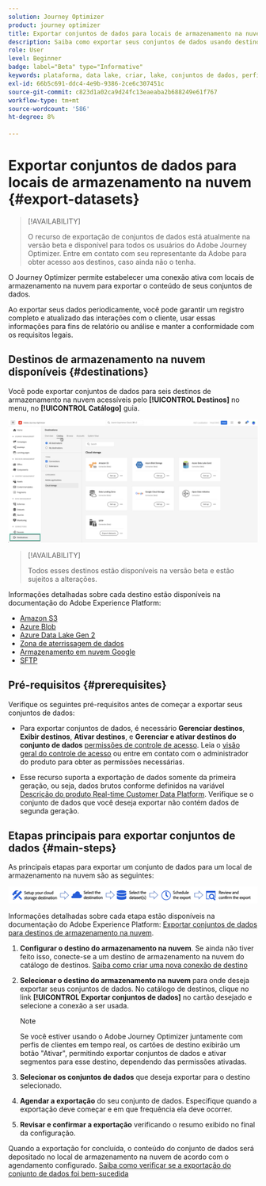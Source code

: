```yaml
---
solution: Journey Optimizer
product: journey optimizer
title: Exportar conjuntos de dados para locais de armazenamento na nuvem
description: Saiba como exportar seus conjuntos de dados usando destinos de armazenamento na nuvem do Adobe Experience Platform.
role: User
level: Beginner
badge: label="Beta" type="Informative"
keywords: plataforma, data lake, criar, lake, conjuntos de dados, perfil
exl-id: 66b5c691-ddc4-4e9b-9386-2ce6c307451c
source-git-commit: c823d1a02ca9d24fc13eaeaba2b688249e61f767
workflow-type: tm+mt
source-wordcount: '586'
ht-degree: 8%

---
```


# Exportar conjuntos de dados para locais de armazenamento na nuvem {#export-datasets}

>[!AVAILABILITY]
>
>O recurso de exportação de conjuntos de dados está atualmente na versão beta e disponível para todos os usuários do Adobe Journey Optimizer. Entre em contato com seu representante da Adobe para obter acesso aos destinos, caso ainda não o tenha.

O Journey Optimizer permite estabelecer uma conexão ativa com locais de armazenamento na nuvem para exportar o conteúdo de seus conjuntos de dados.

Ao exportar seus dados periodicamente, você pode garantir um registro completo e atualizado das interações com o cliente, usar essas informações para fins de relatório ou análise e manter a conformidade com os requisitos legais.

## Destinos de armazenamento na nuvem disponíveis {#destinations}

Você pode exportar conjuntos de dados para seis destinos de armazenamento na nuvem acessíveis pelo **[!UICONTROL Destinos]** no menu, no **[!UICONTROL Catálogo]** guia.

![](assets/dataset-export-setup.png)

>[!AVAILABILITY]
>
>Todos esses destinos estão disponíveis na versão beta e estão sujeitos a alterações.

Informações detalhadas sobre cada destino estão disponíveis na documentação do Adobe Experience Platform:

* [Amazon S3](https://experienceleague.adobe.com/docs/experience-platform/destinations/catalog/cloud-storage/amazon-s3.html)
* [Azure Blob](https://experienceleague.adobe.com/docs/experience-platform/destinations/catalog/cloud-storage/azure-blob.html)
* [Azure Data Lake Gen 2](https://experienceleague.adobe.com/docs/experience-platform/destinations/catalog/cloud-storage/adls-gen2.html)
* [Zona de aterrissagem de dados](https://experienceleague.adobe.com/docs/experience-platform/destinations/catalog/cloud-storage/data-landing-zone.html)
* [Armazenamento em nuvem Google](https://experienceleague.adobe.com/docs/experience-platform/destinations/catalog/cloud-storage/google-cloud-storage.html)
* [SFTP](https://experienceleague.adobe.com/docs/experience-platform/destinations/catalog/cloud-storage/sftp.html)

## Pré-requisitos {#prerequisites}

Verifique os seguintes pré-requisitos antes de começar a exportar seus conjuntos de dados:

* Para exportar conjuntos de dados, é necessário **Gerenciar destinos**, **Exibir destinos**, **Ativar destinos**, e **Gerenciar e ativar destinos do conjunto de dados** [permissões de controle de acesso](https://experienceleague.adobe.com/docs/experience-platform/access-control/home.html#permissions). Leia o [visão geral do controle de acesso](https://experienceleague.adobe.com/docs/experience-platform/access-control/ui/overview.html) ou entre em contato com o administrador do produto para obter as permissões necessárias.

* Esse recurso suporta a exportação de dados somente da primeira geração, ou seja, dados brutos conforme definidos na variável [Descrição do produto Real-time Customer Data Platform](https://helpx.adobe.com/legal/product-descriptions/real-time-customer-data-platform-b2c-edition-prime-and-ultimate-packages.html). Verifique se o conjunto de dados que você deseja exportar não contém dados de segunda geração.

## Etapas principais para exportar conjuntos de dados {#main-steps}

As principais etapas para exportar um conjunto de dados para um local de armazenamento na nuvem são as seguintes:

![](assets/dataset-export-process.png)

Informações detalhadas sobre cada etapa estão disponíveis na documentação do Adobe Experience Platform: [Exportar conjuntos de dados para destinos de armazenamento na nuvem](https://experienceleague.adobe.com/docs/experience-platform/destinations/ui/activate/export-datasets.html?lang=en).

1. **Configurar o destino do armazenamento na nuvem**. Se ainda não tiver feito isso, conecte-se a um destino de armazenamento na nuvem do catálogo de destinos. [Saiba como criar uma nova conexão de destino](https://experienceleague.adobe.com/docs/experience-platform/destinations/ui/connect-destination.html?lang=en#setup)

   <!--![](assets/dataset-export-setup.png)-->

1. **Selecionar o destino do armazenamento na nuvem** para onde deseja exportar seus conjuntos de dados. No catálogo de destinos, clique no link **[!UICONTROL Exportar conjuntos de dados]** no cartão desejado e selecione a conexão a ser usada.

   <!--![](assets/dataset-export-destination.png)-->

   >[!NOTE]
   >
   >Se você estiver usando o Adobe Journey Optimizer juntamente com perfis de clientes em tempo real, os cartões de destino exibirão um botão &quot;Ativar&quot;, permitindo exportar conjuntos de dados e ativar segmentos para esse destino, dependendo das permissões ativadas.

1. **Selecionar os conjuntos de dados** que deseja exportar para o destino selecionado.

   <!--![](assets/dataset-export-dataset-selection.png)-->

1. **Agendar a exportação** do seu conjunto de dados. Especifique quando a exportação deve começar e em que frequência ela deve ocorrer.

   <!--![](assets/dataset-export-schedule.png)-->

1. **Revisar e confirmar a exportação** verificando o resumo exibido no final da configuração.

   <!--![](assets/dataset-export-review.png)-->

Quando a exportação for concluída, o conteúdo do conjunto de dados será depositado no local de armazenamento na nuvem de acordo com o agendamento configurado. [Saiba como verificar se a exportação do conjunto de dados foi bem-sucedida](https://experienceleague.adobe.com/docs/experience-platform/destinations/ui/activate/export-datasets.html#verify)
